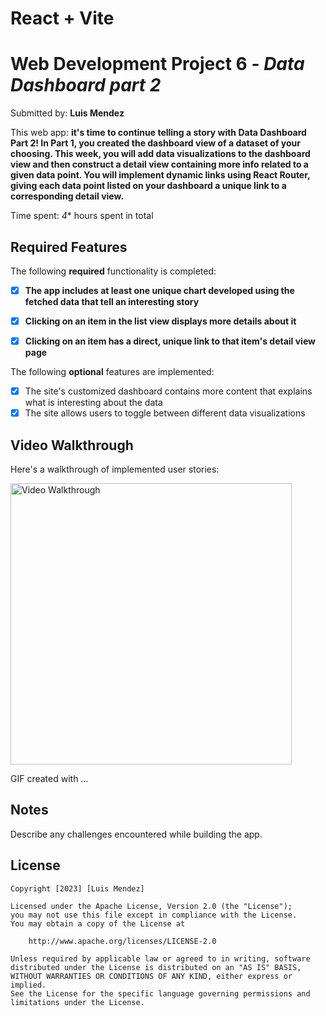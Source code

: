 # React + Vite

# Web Development Project 6 - *Data Dashboard part 2*

Submitted by: **Luis Mendez**

This web app: **it's time to continue telling a story with Data Dashboard Part 2! In Part 1, you created the dashboard view of a dataset of your choosing. This week, you will add data visualizations to the dashboard view and then construct a detail view containing more info related to a given data point. You will implement dynamic links using React Router, giving each data point listed on your dashboard a unique link to a corresponding detail view.**

Time spent: *4** hours spent in total

## Required Features

The following **required** functionality is completed:

- [x] **The app includes at least one unique chart developed using the fetched data that tell an interesting story**
- [x] **Clicking on an item in the list view displays more details about it**
- [x] **Clicking on an item has a direct, unique link to that item's detail view page**


The following **optional** features are implemented:

- [x] The site's customized dashboard contains more content that explains what is interesting about the data
- [x] The site allows users to toggle between different data visualizations

## Video Walkthrough

Here's a walkthrough of implemented user stories:

<img text-align="center" src='/web102_project6_result.gif' title='Video Walkthrough' width='' alt='Video Walkthrough' width="300" height="450"/>

<!-- Replace this with whatever GIF tool you used! -->
GIF created with ...  
<!-- Recommended tools:
[Kap](https://getkap.co/) for macOS
[ScreenToGif](https://www.screentogif.com/) for Windows
[peek](https://github.com/phw/peek) for Linux. -->

## Notes

Describe any challenges encountered while building the app.

## License

    Copyright [2023] [Luis Mendez]

    Licensed under the Apache License, Version 2.0 (the "License");
    you may not use this file except in compliance with the License.
    You may obtain a copy of the License at

        http://www.apache.org/licenses/LICENSE-2.0

    Unless required by applicable law or agreed to in writing, software
    distributed under the License is distributed on an "AS IS" BASIS,
    WITHOUT WARRANTIES OR CONDITIONS OF ANY KIND, either express or implied.
    See the License for the specific language governing permissions and
    limitations under the License.
